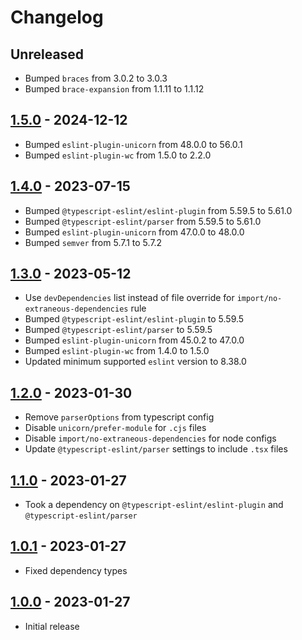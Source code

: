 # Changelog

## Unreleased

- Bumped `braces` from 3.0.2 to 3.0.3
- Bumped `brace-expansion` from 1.1.11 to 1.1.12

## [1.5.0](https://github.com/rezstream/eslint-plugin-rezstream/compare/v1.4.0...v1.5.0) - 2024-12-12

- Bumped `eslint-plugin-unicorn` from 48.0.0 to 56.0.1
- Bumped `eslint-plugin-wc` from 1.5.0 to 2.2.0

## [1.4.0](https://github.com/rezstream/eslint-plugin-rezstream/compare/v1.3.0...v1.4.0) - 2023-07-15

- Bumped `@typescript-eslint/eslint-plugin` from 5.59.5 to 5.61.0
- Bumped `@typescript-eslint/parser` from 5.59.5 to 5.61.0
- Bumped `eslint-plugin-unicorn` from 47.0.0 to 48.0.0
- Bumped `semver` from 5.7.1 to 5.7.2

## [1.3.0](https://github.com/rezstream/eslint-plugin-rezstream/compare/v1.2.0...v1.3.0) - 2023-05-12

- Use `devDependencies` list instead of file override for `import/no-extraneous-dependencies` rule
- Bumped `@typescript-eslint/eslint-plugin` to 5.59.5
- Bumped `@typescript-eslint/parser` to 5.59.5
- Bumped `eslint-plugin-unicorn` from 45.0.2 to 47.0.0
- Bumped `eslint-plugin-wc` from 1.4.0 to 1.5.0
- Updated minimum supported `eslint` version to 8.38.0

## [1.2.0](https://github.com/rezstream/eslint-plugin-rezstream/compare/v1.1.0...v1.2.0) - 2023-01-30

- Remove `parserOptions` from typescript config
- Disable `unicorn/prefer-module` for `.cjs` files
- Disable `import/no-extraneous-dependencies` for node configs
- Update `@typescript-eslint/parser` settings to include `.tsx` files

## [1.1.0](https://github.com/rezstream/eslint-plugin-rezstream/compare/v1.0.1...v1.1.0) - 2023-01-27

- Took a dependency on `@typescript-eslint/eslint-plugin` and `@typescript-eslint/parser`

## [1.0.1](https://github.com/rezstream/eslint-plugin-rezstream/compare/v1.0.0...v1.0.1) - 2023-01-27

- Fixed dependency types

## [1.0.0](https://github.com/rezstream/eslint-plugin-rezstream/releases/tag/v1.0.0) - 2023-01-27

- Initial release
